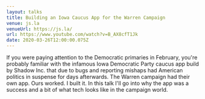 ```yaml
---
layout: talks
title: Building an Iowa Caucus App for the Warren Campaign
venue: js.la
venueUrl: https://js.la/
url: https://www.youtube.com/watch?v=B_AX8cfT1Jk
date: 2020-03-26T12:00:00.075Z
---
```


If you were paying attention to the Democratic primaries in February, you're probably familiar with the infamous Iowa Democratic Party caucus app build by Shadow Inc. that due to bugs and reporting mishaps had American politics in suspense for days afterwards. The Warren campaign had their own app. Ours worked. I built it. In this talk I'll go into why the app was a success and a bit of what tech looks like in the campaign world.
